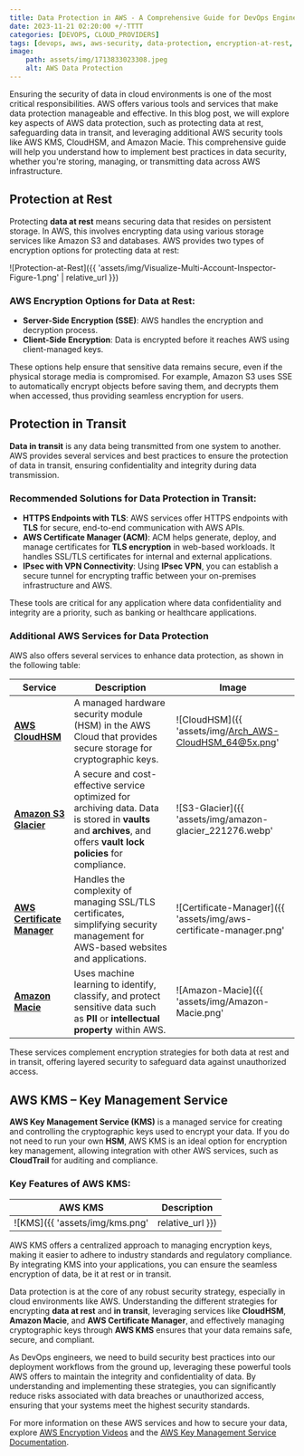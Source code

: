 ```yaml
---
title: Data Protection in AWS - A Comprehensive Guide for DevOps Engineers 
date: 2023-11-21 02:20:00 +/-TTTT
categories: [DEVOPS, CLOUD_PROVIDERS]
tags: [devops, aws, aws-security, data-protection, encryption-at-rest, encryption-in-transit, aws-key-management-service, cloud-providers]
image:
    path: assets/img/1713833023308.jpeg
    alt: AWS Data Protection
---
```


Ensuring the security of data in cloud environments is one of the most critical responsibilities. AWS offers various tools and services that make data protection manageable and effective. In this blog post, we will explore key aspects of AWS data protection, such as protecting data at rest, safeguarding data in transit, and leveraging additional AWS security tools like AWS KMS, CloudHSM, and Amazon Macie. This comprehensive guide will help you understand how to implement best practices in data security, whether you're storing, managing, or transmitting data across AWS infrastructure.

## Protection at Rest

Protecting **data at rest** means securing data that resides on persistent storage. In AWS, this involves encrypting data using various storage services like Amazon S3 and databases. AWS provides two types of encryption options for protecting data at rest:

![Protection-at-Rest]({{ 'assets/img/Visualize-Multi-Account-Inspector-Figure-1.png' | relative_url }})

### AWS Encryption Options for Data at Rest:

- **Server-Side Encryption (SSE)**: AWS handles the encryption and decryption process.
- **Client-Side Encryption**: Data is encrypted before it reaches AWS using client-managed keys.

These options help ensure that sensitive data remains secure, even if the physical storage media is compromised. For example, Amazon S3 uses SSE to automatically encrypt objects before saving them, and decrypts them when accessed, thus providing seamless encryption for users.

## Protection in Transit

**Data in transit** is any data being transmitted from one system to another. AWS provides several services and best practices to ensure the protection of data in transit, ensuring confidentiality and integrity during data transmission.

### Recommended Solutions for Data Protection in Transit:

- **HTTPS Endpoints with TLS**: AWS services offer HTTPS endpoints with **TLS** for secure, end-to-end communication with AWS APIs.
- **AWS Certificate Manager (ACM)**: ACM helps generate, deploy, and manage certificates for **TLS encryption** in web-based workloads. It handles SSL/TLS certificates for internal and external applications.
- **IPsec with VPN Connectivity**: Using **IPsec VPN**, you can establish a secure tunnel for encrypting traffic between your on-premises infrastructure and AWS.

These tools are critical for any application where data confidentiality and integrity are a priority, such as banking or healthcare applications.

### Additional AWS Services for Data Protection

AWS also offers several services to enhance data protection, as shown in the following table:

| **Service**              | **Description**                                                                                                                                     | **Image**                             |
|--------------------------|-----------------------------------------------------------------------------------------------------------------------------------------------------|---------------------------------------|
| **[AWS CloudHSM](https://aws.amazon.com/cloudhsm/)** | A managed hardware security module (HSM) in the AWS Cloud that provides secure storage for cryptographic keys.                          | ![CloudHSM]({{ 'assets/img/Arch_AWS-CloudHSM_64@5x.png' | relative_url }}) |
| **[Amazon S3 Glacier](https://aws.amazon.com/glacier/)** | A secure and cost-effective service optimized for archiving data. Data is stored in **vaults** and **archives**, and offers **vault lock policies** for compliance. | ![S3-Glacier]({{ 'assets/img/amazon-glacier_221276.webp' | relative_url }}) |
| **[AWS Certificate Manager](https://aws.amazon.com/certificate-manager/)** | Handles the complexity of managing SSL/TLS certificates, simplifying security management for AWS-based websites and applications.        | ![Certificate-Manager]({{ 'assets/img/aws-certificate-manager.png' | relative_url }}) |
| **[Amazon Macie](https://aws.amazon.com/macie/)**   | Uses machine learning to identify, classify, and protect sensitive data such as **PII** or **intellectual property** within AWS.         | ![Amazon-Macie]({{ 'assets/img/Amazon-Macie.png' | relative_url }}) |

These services complement encryption strategies for both data at rest and in transit, offering layered security to safeguard data against unauthorized access.

## AWS KMS – Key Management Service

**AWS Key Management Service (KMS)** is a managed service for creating and controlling the cryptographic keys used to encrypt your data. If you do not need to run your own **HSM**, AWS KMS is an ideal option for encryption key management, allowing integration with other AWS services, such as **CloudTrail** for auditing and compliance.

### Key Features of AWS KMS:

| **AWS KMS** | **Description** |
|-------------|-----------------|
| ![KMS]({{ 'assets/img/kms.png' | relative_url }}) | [AWS Key Management Service](https://aws.amazon.com/kms/) helps generate and control encryption keys across AWS services. You can use these keys directly in your applications or within integrated services. **AWS KMS** also enables seamless integration with **AWS CloudTrail**, providing a complete log of all key usage, thereby helping meet auditing and compliance needs. |

AWS KMS offers a centralized approach to managing encryption keys, making it easier to adhere to industry standards and regulatory compliance. By integrating KMS into your applications, you can ensure the seamless encryption of data, be it at rest or in transit.

Data protection is at the core of any robust security strategy, especially in cloud environments like AWS. Understanding the different strategies for encrypting **data at rest** and **in transit**, leveraging services like **CloudHSM**, **Amazon Macie**, and **AWS Certificate Manager**, and effectively managing cryptographic keys through **AWS KMS** ensures that your data remains safe, secure, and compliant.

As DevOps engineers, we need to build security best practices into our deployment workflows from the ground up, leveraging these powerful tools AWS offers to maintain the integrity and confidentiality of data. By understanding and implementing these strategies, you can significantly reduce risks associated with data breaches or unauthorized access, ensuring that your systems meet the highest security standards.

For more information on these AWS services and how to secure your data, explore [AWS Encryption Videos](https://www.youtube.com/user/AmazonWebServices/search) and the [AWS Key Management Service Documentation](https://aws.amazon.com/kms/).
